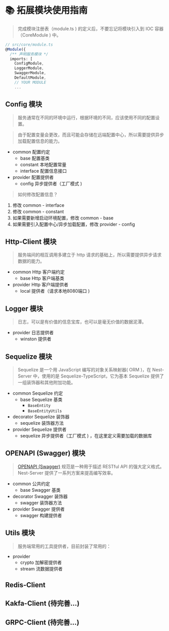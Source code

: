 # 📚 拓展模块使用指南

> 完成模块注册表（module.ts ) 的定义后，不要忘记将模块引入到 IOC 容器（CoreModule ) 中。

```ts
// src/core/module.ts
@Module({
  /** 声明服务模块 */
  imports: [
    ConfigModule,
    LoggerModule,
    SwaggerModule,
    DefaultModule,
    // YOUR MODULE
    ...
```

## Config 模块

> 服务通常在不同的环境中运行，根据环境的不同，应该使用不同的配置设置。

> 由于配置变量会更改，而且可能会存储在远端配置中心，所以需要提供异步加载配置信息的能力。

- common 配置约定
  - base 配置基类
  - constant 本地配置常量
  - interface 配置信息接口
- provider 配置提供者
  - config 异步提供者（工厂模式 ) 

> 如何修改配置信息？

1. 修改 common - interface
2. 修改 common - constant
3. 如果需要新增启动环境配置，修改 common - base
4. 如果需要引入配置中心/异步加载配置，修改 provider - config

## Http-Client 模块

> 服务端间的相互调用多建立于 http 请求的基础上，所以需要提供异步请求数据的能力。

- common Http 客户端约定
  - base Http 客户端基类
- provider Http 客户端提供者
  - local 提供者（请求本地8080端口 ) 

## Logger 模块

> 日志，可以是有价值的信息宝库，也可以是毫无价值的数据泥潭。

- provider 日志提供者
  - winston 提供者

## Sequelize 模块

> Sequelize 是一个用 JavaScript 编写的对象关系映射器( ORM )，在 Nest-Server 中，使用的是 Sequelize-TypeScript，它为基本 Sequelize 提供了一组装饰器和其他附加功能。

- common Sequelize 约定
  - base Sequelize 基类
    - `BaseEntity`
    - `BaseEntityUtils`
- decorator Sequelize 装饰器
  - sequelize 装饰器方法
- provider Sequelize 提供者
  - sequelize 异步提供者（工厂模式 ) ，在这里定义需要加载的数据库

## OPENAPI (Swagger) 模块

> [OPENAPI (Swagger)](https://swagger.io/specification/) 规范是一种用于描述 RESTful API 的强大定义格式。 Nest-Server 提供了一系列方案来提高编写效率。

- common 公共约定
  - base Swagger 基类
- decorator Swagger 装饰器
  - swagger 装饰器方法
- provider Swagger 提供者
  - swagger 构建提供者

## Utils 模块

> 服务端常用的工具提供者，目前封装了常用的：

- provider
  - crypto 加解密提供者
  - stream 流数据提供者

## Redis-Client

## Kakfa-Client (待完善...)

## GRPC-Client (待完善...)

